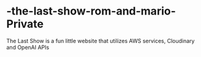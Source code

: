 # -the-last-show-rom-and-mario-Private
The Last Show is a fun little website that utilizes AWS services, Cloudinary and OpenAI APIs
